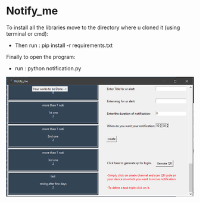 # Notify_me

To install all the libraries move to the directory where u cloned it (using terminal or cmd):
- Then run : pip install -r requirements.txt

Finally to open the program:
- run : python notification.py

![alt text](https://github.com/LazybuddyNK/Notify_me/blob/master/noti.PNG)
